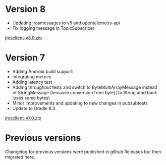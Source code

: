 # Version 8

- Updating jrosmessages to v5 and opentelemetry-api
- Fix logging message in TopicSubscriber

[jrosclient-v8.0.zip](https://github.com/lambdaprime/jrosclient/raw/main/jrosclient/release/jrosclient-v8.0.zip)

# Version 7

- Adding Android build support
- Integrating metrics
- Adding latency test
- Adding throughput tests and switch to ByteMultiArrayMessage instead of StringMessage (because conversion from byte[] to String amd back loses some bytes)
- Minor improvements and updating to new changes in pubsubtests
- Update to Gradle 8.3

[jrosclient-v7.0.zip](https://github.com/lambdaprime/jrosclient/raw/main/jrosclient/release/jrosclient-v7.0.zip)

# Previous versions

Changelog for previous versions were published in github Releases but then migrated here.
